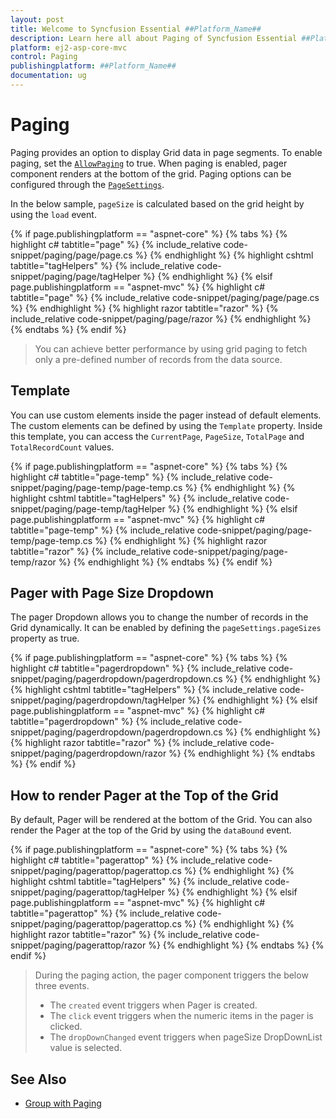 ```yaml
---
layout: post
title: Welcome to Syncfusion Essential ##Platform_Name##
description: Learn here all about Paging of Syncfusion Essential ##Platform_Name## widgets based on HTML5 and jQuery.
platform: ej2-asp-core-mvc
control: Paging
publishingplatform: ##Platform_Name##
documentation: ug
---
```



# Paging

Paging provides an option to display Grid data in page segments. To enable paging, set the [`AllowPaging`](https://help.syncfusion.com/cr/aspnetcore-js2/Syncfusion.EJ2.Grids.GridBuilder-1.html#Syncfusion_EJ2_Grids_GridBuilder_1_AllowPaging_System_Boolean_) to true. When paging is enabled, pager component renders at the bottom of the grid.
Paging options can be configured through the [`PageSettings`](https://help.syncfusion.com/cr/aspnetcore-js2/Syncfusion.EJ2.Grids.GridBuilder-1.html#Syncfusion_EJ2_Grids_GridBuilder_1_PageSettings_Syncfusion_EJ2_Grids_GridPageSettings_).

In the below sample, `pageSize` is calculated based on the grid height by using the `load` event.

{% if page.publishingplatform == "aspnet-core" %}
{% tabs %}
{% highlight c# tabtitle="page" %}
{% include_relative code-snippet/paging/page/page.cs %}
{% endhighlight %}
{% highlight cshtml tabtitle="tagHelpers" %}
{% include_relative code-snippet/paging/page/tagHelper %}
{% endhighlight %}
{% elsif page.publishingplatform == "aspnet-mvc" %}
{% highlight c# tabtitle="page" %}
{% include_relative code-snippet/paging/page/page.cs %}
{% endhighlight %}
{% highlight razor tabtitle="razor" %}
{% include_relative code-snippet/paging/page/razor %}
{% endhighlight %}
{% endtabs %}
{% endif %}



> You can achieve better performance by using grid paging to fetch only a pre-defined number of records from the data source.

## Template

You can use custom elements inside the pager instead of default elements.
The custom elements can be defined by using the `Template` property.
Inside this template, you can access the `CurrentPage`, `PageSize`, `TotalPage` and `TotalRecordCount` values.

{% if page.publishingplatform == "aspnet-core" %}
{% tabs %}
{% highlight c# tabtitle="page-temp" %}
{% include_relative code-snippet/paging/page-temp/page-temp.cs %}
{% endhighlight %}
{% highlight cshtml tabtitle="tagHelpers" %}
{% include_relative code-snippet/paging/page-temp/tagHelper %}
{% endhighlight %}
{% elsif page.publishingplatform == "aspnet-mvc" %}
{% highlight c# tabtitle="page-temp" %}
{% include_relative code-snippet/paging/page-temp/page-temp.cs %}
{% endhighlight %}
{% highlight razor tabtitle="razor" %}
{% include_relative code-snippet/paging/page-temp/razor %}
{% endhighlight %}
{% endtabs %}
{% endif %}



## Pager with Page Size Dropdown

The pager Dropdown allows you to change the number of records in the Grid dynamically. It can be enabled by defining the `pageSettings.pageSizes` property as true.

{% if page.publishingplatform == "aspnet-core" %}
{% tabs %}
{% highlight c# tabtitle="pagerdropdown" %}
{% include_relative code-snippet/paging/pagerdropdown/pagerdropdown.cs %}
{% endhighlight %}
{% highlight cshtml tabtitle="tagHelpers" %}
{% include_relative code-snippet/paging/pagerdropdown/tagHelper %}
{% endhighlight %}
{% elsif page.publishingplatform == "aspnet-mvc" %}
{% highlight c# tabtitle="pagerdropdown" %}
{% include_relative code-snippet/paging/pagerdropdown/pagerdropdown.cs %}
{% endhighlight %}
{% highlight razor tabtitle="razor" %}
{% include_relative code-snippet/paging/pagerdropdown/razor %}
{% endhighlight %}
{% endtabs %}
{% endif %}



## How to render Pager at the Top of the Grid

By default, Pager will be rendered at the bottom of the Grid. You can also render the Pager at the top of the Grid by using the `dataBound` event.

{% if page.publishingplatform == "aspnet-core" %}
{% tabs %}
{% highlight c# tabtitle="pagerattop" %}
{% include_relative code-snippet/paging/pagerattop/pagerattop.cs %}
{% endhighlight %}
{% highlight cshtml tabtitle="tagHelpers" %}
{% include_relative code-snippet/paging/pagerattop/tagHelper %}
{% endhighlight %}
{% elsif page.publishingplatform == "aspnet-mvc" %}
{% highlight c# tabtitle="pagerattop" %}
{% include_relative code-snippet/paging/pagerattop/pagerattop.cs %}
{% endhighlight %}
{% highlight razor tabtitle="razor" %}
{% include_relative code-snippet/paging/pagerattop/razor %}
{% endhighlight %}
{% endtabs %}
{% endif %}



> During the paging action, the pager component triggers the below three events.
> * The `created` event triggers when Pager is created.
> * The `click` event triggers when the numeric items in the pager is clicked.
> * The `dropDownChanged` event triggers when pageSize DropDownList value is selected.

## See Also

* [Group with Paging](./grouping##group-with-paging)
